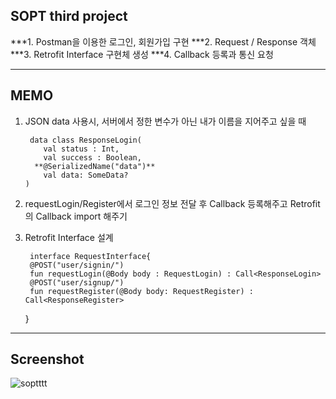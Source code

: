 
## SOPT third project

***1. Postman을 이용한 로그인, 회원가입 구현 
***2. Request / Response 객체
***3. Retrofit Interface 구현체 생성 
***4. Callback 등록과 통신 요청 

 ***
 ## MEMO
 
 

 1. JSON data 사용시, 서버에서 정한 변수가 아닌 내가 이름을 지어주고 싶을 때 
 

         data class ResponseLogin(  
            val status : Int,  
            val success : Boolean,  
          **@SerializedName("data")**  
            val data: SomeData?  
        )
2. requestLogin/Register에서 로그인 정보 전달 후 Callback 등록해주고 Retrofit의 Callback import 해주기 
3. Retrofit Interface 설계

	    interface RequestInterface{  
        @POST("user/signin/")  
        fun requestLogin(@Body body : RequestLogin) : Call<ResponseLogin>  
        @POST("user/signup/")  
        fun requestRegister(@Body body: RequestRegister) : Call<ResponseRegister>  
    }
***
## Screenshot
![soptttt](https://user-images.githubusercontent.com/58849278/82592136-67cf3f80-9bdb-11ea-8a67-103a8d767a31.gif)
